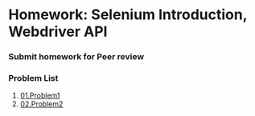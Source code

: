 Homework: Selenium Introduction, Webdriver API
=====================================

### Submit homework for Peer review

### Problem List

1. [01.Problem1](./01.Problem1)
1. [02.Problem2](./02.Problem2)
